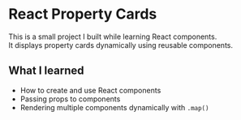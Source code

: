 # React Property Cards

This is a small project I built while learning React components.  
It displays property cards dynamically using reusable components.  

## What I learned
- How to create and use React components
- Passing props to components
- Rendering multiple components dynamically with `.map()`
